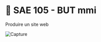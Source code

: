 # 📌 SAE 105 - BUT mmi
Produire un site web

![Capture](https://user-images.githubusercontent.com/90670714/169203823-1c080bfd-cefe-42f6-a4fe-0326c61048c0.PNG)
